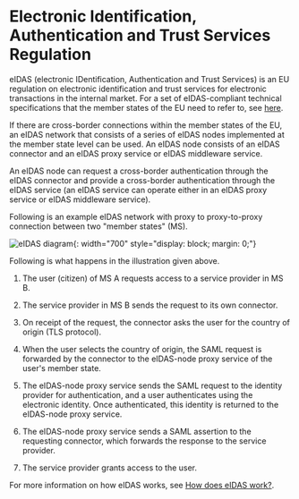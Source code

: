 # Electronic Identification, Authentication and Trust Services Regulation

eIDAS (electronic IDentification, Authentication and Trust Services) is an EU regulation on electronic identification and trust services for electronic transactions in the internal market. For a set of eIDAS-compliant technical specifications that the member states of the EU need to refer to, see [here](https://ec.europa.eu/cefdigital/wiki/display/CEFDIGITAL/2016/12/16/eIDAS+Technical+Specifications+v.+1.1).

If there are cross-border connections within the member states of the EU, an eIDAS network that consists of a series of eIDAS nodes implemented at the member state level can be used. An eIDAS node consists of an eIDAS connector and an eIDAS proxy service or eIDAS middleware service.

An eIDAS node can request a cross-border authentication through the eIDAS connector and provide a cross-border authentication through the eIDAS service (an eIDAS service can operate either in an eIDAS proxy service or eIDAS middleware service).

Following is an example eIDAS network with proxy to proxy-to-proxy connection between two "member states" (MS).

![eIDAS diagram]({{base_path}}/assets/img/setup/compliance/eidas-diagram.png){: width="700" style="display: block; margin: 0;"}

Following is what happens in the illustration given above.

1. The user (citizen) of MS A requests access to a service provider in MS B.

2. The service provider in MS B sends the request to its own connector.

3. On receipt of the request, the connector asks the user for the country of origin (TLS protocol).

4. When the user selects the country of origin, the SAML request is forwarded by the connector to the eIDAS-node proxy service of the user's member state.

5. The eIDAS-node proxy service sends the SAML request to the identity provider for authentication, and a user authenticates using the electronic identity. Once authenticated, this identity is returned to the eIDAS-node proxy service.

6. The eIDAS-node proxy service sends a SAML assertion to the requesting connector, which forwards the response to the service provider.

7. The service provider grants access to the user.

For more information on how eIDAS works, see [How does eIDAS work?](https://ec.europa.eu/cefdigital/wiki/pages/viewpage.action?pageId=82773030).